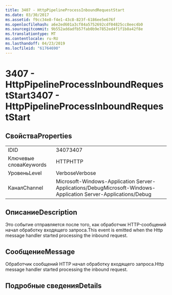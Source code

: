 ```yaml
---
title: 3407 - HttpPipelineProcessInboundRequestStart
ms.date: 03/30/2017
ms.assetid: f9cc34e8-f4e1-43c8-823f-6186ee5e676f
ms.openlocfilehash: a6e2ed601a3cf84a5752692cdf04825cc8eec4b0
ms.sourcegitcommit: 9b552addadfb57fab0b9e7852ed4f1f1b8a42f8e
ms.translationtype: MT
ms.contentlocale: ru-RU
ms.lasthandoff: 04/23/2019
ms.locfileid: "61764690"
---
```

# <a name="3407---httppipelineprocessinboundrequeststart"></a><span data-ttu-id="31fac-102">3407 - HttpPipelineProcessInboundRequestStart</span><span class="sxs-lookup"><span data-stu-id="31fac-102">3407 - HttpPipelineProcessInboundRequestStart</span></span>
## <a name="properties"></a><span data-ttu-id="31fac-103">Свойства</span><span class="sxs-lookup"><span data-stu-id="31fac-103">Properties</span></span>  
  
|||  
|-|-|  
|<span data-ttu-id="31fac-104">ID</span><span class="sxs-lookup"><span data-stu-id="31fac-104">ID</span></span>|<span data-ttu-id="31fac-105">3407</span><span class="sxs-lookup"><span data-stu-id="31fac-105">3407</span></span>|  
|<span data-ttu-id="31fac-106">Ключевые слова</span><span class="sxs-lookup"><span data-stu-id="31fac-106">Keywords</span></span>|<span data-ttu-id="31fac-107">HTTP</span><span class="sxs-lookup"><span data-stu-id="31fac-107">HTTP</span></span>|  
|<span data-ttu-id="31fac-108">Уровень</span><span class="sxs-lookup"><span data-stu-id="31fac-108">Level</span></span>|<span data-ttu-id="31fac-109">Verbose</span><span class="sxs-lookup"><span data-stu-id="31fac-109">Verbose</span></span>|  
|<span data-ttu-id="31fac-110">Канал</span><span class="sxs-lookup"><span data-stu-id="31fac-110">Channel</span></span>|<span data-ttu-id="31fac-111">Microsoft-Windows-Application Server-Applications/Debug</span><span class="sxs-lookup"><span data-stu-id="31fac-111">Microsoft-Windows-Application Server-Applications/Debug</span></span>|  
  
## <a name="description"></a><span data-ttu-id="31fac-112">Описание</span><span class="sxs-lookup"><span data-stu-id="31fac-112">Description</span></span>  
 <span data-ttu-id="31fac-113">Это событие отправляется после того, как обработчик HTTP-сообщений начал обработку входящего запроса.</span><span class="sxs-lookup"><span data-stu-id="31fac-113">This event is emitted when the Http message handler started processing the inbound request.</span></span>  
  
## <a name="message"></a><span data-ttu-id="31fac-114">Сообщение</span><span class="sxs-lookup"><span data-stu-id="31fac-114">Message</span></span>  
 <span data-ttu-id="31fac-115">Обработчик сообщений HTTP начал обработку входящего запроса.</span><span class="sxs-lookup"><span data-stu-id="31fac-115">Http message handler started processing the inbound request.</span></span>  
  
## <a name="details"></a><span data-ttu-id="31fac-116">Подробные сведения</span><span class="sxs-lookup"><span data-stu-id="31fac-116">Details</span></span>
